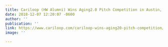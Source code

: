 ```yaml
---
title: Cariloop (HW Alumni) Wins Aging2.0 Pitch Competition in Austin, TX
date: 2018-12-07 12:20:07 -0600
author: ''
publication: ''
link: https://www.cariloop.com/cariloop-wins-aging20-pitch-competition/
image: ''

---
```

